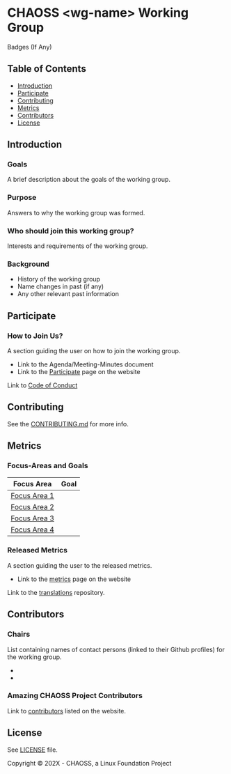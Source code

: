 # CHAOSS \<wg-name\> Working Group

Badges (If Any)

## Table of Contents

- [Introduction](#introduction)
- [Participate](#participate)
- [Contributing](#contributing)
- [Metrics](#metrics)
- [Contributors](#contributors)
- [License](#license)

## Introduction

### Goals 

A brief description about the goals of the working group.

### Purpose

Answers to why the working group was formed.

### Who should join this working group?

Interests and requirements of the working group.

### Background

- History of the working group
- Name changes in past (if any)
- Any other relevant past information
  
## Participate

### How to Join Us?

A section guiding the user on how to join the working group.

- Link to the Agenda/Meeting-Minutes document
- Link to the [Participate](https://chaoss.community/participate/) page on the website

Link to [Code of Conduct](https://github.com/chaoss/governance/blob/master/code-of-conduct.md)

## Contributing

See the [CONTRIBUTING.md](CONTRIBUTING.md) for more info.

## Metrics

### Focus-Areas and Goals

Focus Area | Goal
--- | ---
[Focus Area 1](focus-areas/focus-area-1) | 
[Focus Area 2](focus-areas/focus-area-2) | 
[Focus Area 3](focus-areas/focus-area-3) | 
[Focus Area 4](focus-areas/focus-area-4) | 

### Released Metrics
A section guiding the user to the released metrics.

- Link to the [metrics](https://chaoss.community/metrics/) page on the website

Link to the [translations](https://github.com/chaoss/translations) repository.

## Contributors

### Chairs

List containing names of contact persons (linked to their Github profiles) for the working group.

- 
- 

### Amazing CHAOSS Project Contributors

Link to [contributors](https://chaoss.community/metrics/#user-content-chaoss-contributors-include) listed on the website.

## License

See [LICENSE](LICENSE) file.

Copyright © 202X - CHAOSS, a Linux Foundation Project

